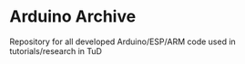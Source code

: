 # Arduino Archive
Repository for all developed Arduino/ESP/ARM code used in tutorials/research in TuD
